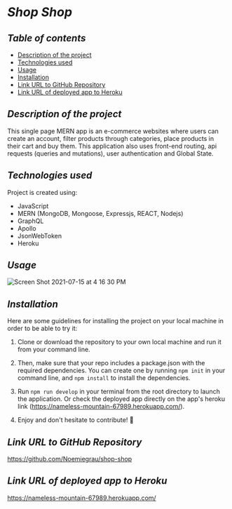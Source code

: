 # **_Shop Shop_**

## **_Table of contents_**
* [Description of the project](#description-of-the-project)
* [Technologies used](#technologies-used)
* [Usage](#usage)
* [Installation](#installation)
* [Link URL to GitHub Repository](#link-URL-to-GitHub-repository)
* [Link URL of deployed app to Heroku](#link-URL-of-deployed-app-to-Heroku)

## **_Description of the project_**
This single page MERN app is an e-commerce websites where users can create an account, filter products through categories, place products in their cart and buy them. This application also uses front-end routing, api requests (queries and mutations), user authentication and Global State.

## **_Technologies used_**
Project is created using:
* JavaScript
* MERN (MongoDB, Mongoose, Expressjs, REACT, Nodejs)
* GraphQL
* Apollo
* JsonWebToken
* Heroku

## **_Usage_**
![Screen Shot 2021-07-15 at 4 16 30 PM](https://user-images.githubusercontent.com/78329298/125869424-1a5189d8-3447-42b4-bbc1-e64f80867985.png)


## **_Installation_**
Here are some guidelines for installing the project on your local machine in order to be able to try it:

1. Clone or download the repository to your own local machine and run it from your command line.

2. Then, make sure that your repo includes a package.json with the required dependencies. You can create one by running ```npm init``` in your command line, and ```npm install``` to install the dependencies.

3. Run ```npm run develop``` in your terminal from the root directory to launch the application. Or check the deployed app directly on the app's heroku link (https://nameless-mountain-67989.herokuapp.com/).

4. Enjoy and don't hesitate to contribute! 🙂

## **_Link URL to GitHub Repository_**
https://github.com/Noemiegrau/shop-shop

## **_Link URL of deployed app to Heroku_**
https://nameless-mountain-67989.herokuapp.com/ 

